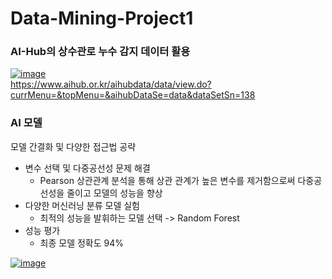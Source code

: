 # Data-Mining-Project1

### AI-Hub의 상수관로 누수 감지 데이터 활용
[![image](https://github.com/codnjs042/Data-Mining-Project1/assets/73993796/8221421e-b79c-475f-91d6-27602d082f09)  ](https://www.aihub.or.kr/aihubdata/data/view.do?currMenu=&topMenu=&aihubDataSe=data&dataSetSn=138)  
https://www.aihub.or.kr/aihubdata/data/view.do?currMenu=&topMenu=&aihubDataSe=data&dataSetSn=138


### AI 모델
모델 간결화 및 다양한 접근법 공략
- 변수 선택 및 다중공선성 문제 해결
  - Pearson 상관관계 분석을 통해 상관 관계가 높은 변수를 제거함으로써 다중공선성을 줄이고 모델의 성능을 향상
- 다양한 머신러닝 분류 모델 실험
  - 최적의 성능을 발휘하는 모델 선택 -> Random Forest
- 성능 평가
  - 최종 모델 정확도 94%

[![image](https://github.com/user-attachments/assets/f579b242-ab3d-452a-afab-867b964e3183)](https://github.com/codnjs042/Data-Mining-Project1/blob/main/%EB%8D%B0%EC%9D%B4%ED%84%B0%20%EB%A7%88%EC%9D%B4%EB%8B%9D%20%ED%94%84%EB%A1%9C%EC%A0%9D%ED%8A%B8%20-%20%EB%A8%B8%EC%8B%A0%EB%9F%AC%EB%8B%9D%EC%9D%84%20%ED%99%9C%EC%9A%A9%ED%95%9C%20%EC%83%81%EC%88%98%EB%8F%84%EA%B4%80%20%EB%88%84%EC%88%98%20%EA%B0%90%EC%A7%80.ipynb)
